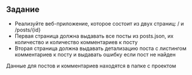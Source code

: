 ## Задание

- Реализуйте веб-приложение, которое состоит из двух страниц: / и /posts/{id}
- Первая страница должна выдавать все посты из posts.json, их количество и количество комментариев к посту
- Вторая страница должна выдавать детализацию поста с листингом комментариев к посту и выдавать ошибку если пост не найден

Данные для постов и комментариев находятся в папке с проектом

